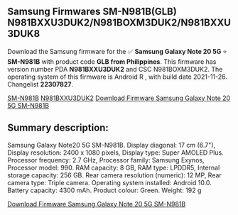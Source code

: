 <h2>Samsung Firmwares SM-N981B(GLB) N981BXXU3DUK2/N981BOXM3DUK2/N981BXXU3DUK8</h2>
Download the Samsung firmware for the ✅ <strong>Samsung Galaxy Note 20 5G </strong> ⭐ <strong>SM-N981B</strong> with product code <strong>GLB</strong> <strong> from Philippines</strong>. This firmware has version number PDA <strong>N981BXXU3DUK2</strong> and CSC N981BOXM3DUK2. The operating system of this firmware is Android R , with build date 2021-11-26. Changelist <strong>22307827</strong>.


[SM-N981B](https://samfirm.shop/samsung/model/SM-N981B)
[N981BXXU3DUK2](https://samfirm.shop/samsung/pda/N981BXXU3DUK2)
[Download Firmware Samsung Galaxy Note 20 5G SM-N981B](https://samfirm.shop/samsung/firmware/478573)
<h2>Summary description:</h2>
<p>Samsung Galaxy Note20 5G SM-N981B. Display diagonal: 17 cm (6.7"), Display resolution: 2400 x 1080 pixels, Display type: Super AMOLED Plus. Processor frequency: 2.7 GHz, Processor family: Samsung Exynos, Processor model: 990. RAM capacity: 8 GB, RAM type: LPDDR5, Internal storage capacity: 256 GB. Rear camera resolution (numeric): 12 MP, Rear camera type: Triple camera. Operating system installed: Android 10.0. Battery capacity: 4300 mAh. Product colour: Green. Weight: 192 g</p>


[Download Firmware Samsung Galaxy Note 20 5G SM-N981B](https://samfirm.shop/samsung/firmware/478573)
